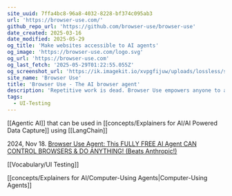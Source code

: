 ```yaml
---
site_uuid: 7ffa4bc8-96a8-4032-8228-bf374c095ab3
url: 'https://browser-use.com/'
github_repo_url: 'https://github.com/browser-use/browser-use'
date_created: 2025-03-16
date_modified: 2025-05-29
og_title: 'Make websites accessible to AI agents'
og_image: 'https://browser-use.com/logo.svg'
og_url: 'https://browser-use.com'
og_last_fetch: '2025-05-29T01:22:55.055Z'
og_screenshot_url: 'https://ik.imagekit.io/xvpgfijuw/uploads/lossless/screenshots/20250529_Browser_Use_og_screenshot.jpeg'
site_name: 'Browser Use'
title: 'Browser Use - The AI browser agent'
description: 'Repetitive work is dead. Browser Use empowers anyone to automate repetitive online tasks, no code required.'
tags:
  - UI-Testing
---
```


[[Agentic AI]] that can be used in [[concepts/Explainers for AI/AI Powered Data Capture]] using [[LangChain]]

2024, Nov 18. [Browser Use Agent: This FULLY FREE AI Agent CAN CONTROL BROWSERS & DO ANYTHING! (Beats Anthropic!)](https://youtu.be/h6ibW12gWgs?si=lBYvvPdOCKVnn6hB) 

[[Vocabulary/UI Testing]]

[[concepts/Explainers for AI/Computer-Using Agents|Computer-Using Agents]]